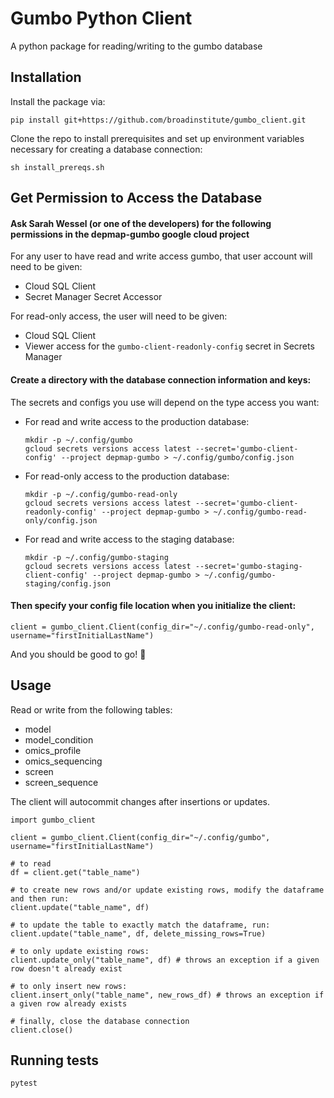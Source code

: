 # Gumbo Python Client

A python package for reading/writing to the gumbo database


## Installation

Install the package via:

```
pip install git+https://github.com/broadinstitute/gumbo_client.git
```

Clone the repo to install prerequisites and set up environment variables necessary for creating a database connection:
```
sh install_prereqs.sh
```


## Get Permission to Access the Database

#### Ask Sarah Wessel (or one of the developers) for the following permissions in the depmap-gumbo google cloud project

For any user to have read and write access gumbo, that user account will need to be given: 

- Cloud SQL Client
- Secret Manager Secret Accessor

For read-only access, the user will need to be given:

- Cloud SQL Client
- Viewer access for the `gumbo-client-readonly-config` secret in Secrets Manager

#### Create a directory with the database connection information and keys:

The secrets and configs you use will depend on the type access you want:


- For read and write access to the production database:
    ```
    mkdir -p ~/.config/gumbo
    gcloud secrets versions access latest --secret='gumbo-client-config' --project depmap-gumbo > ~/.config/gumbo/config.json
    ```

- For read-only access to the production database:
    ```
    mkdir -p ~/.config/gumbo-read-only
    gcloud secrets versions access latest --secret='gumbo-client-readonly-config' --project depmap-gumbo > ~/.config/gumbo-read-only/config.json
    ```

- For read and write access to the staging database:
    ```
    mkdir -p ~/.config/gumbo-staging
    gcloud secrets versions access latest --secret='gumbo-staging-client-config' --project depmap-gumbo > ~/.config/gumbo-staging/config.json
    ```

#### Then specify your config file location when you initialize the client:

```
client = gumbo_client.Client(config_dir="~/.config/gumbo-read-only", username="firstInitialLastName")
```

And you should be good to go! :tada:


## Usage

Read or write from the following tables:
- model
- model_condition
- omics_profile
- omics_sequencing
- screen
- screen_sequence

The client will autocommit changes after insertions or updates.

```
import gumbo_client

client = gumbo_client.Client(config_dir="~/.config/gumbo", username="firstInitialLastName")

# to read
df = client.get("table_name")

# to create new rows and/or update existing rows, modify the dataframe and then run:
client.update("table_name", df)

# to update the table to exactly match the dataframe, run:
client.update("table_name", df, delete_missing_rows=True)

# to only update existing rows:
client.update_only("table_name", df) # throws an exception if a given row doesn't already exist

# to only insert new rows:
client.insert_only("table_name", new_rows_df) # throws an exception if a given row already exists

# finally, close the database connection
client.close()
```

## Running tests

```
pytest
```

